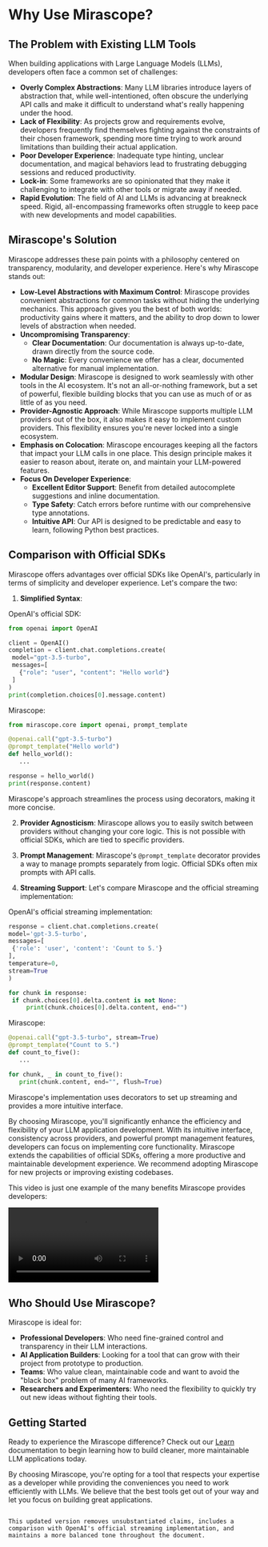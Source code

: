 # Why Use Mirascope?

## The Problem with Existing LLM Tools

When building applications with Large Language Models (LLMs), developers often face a common set of challenges:

- **Overly Complex Abstractions**: Many LLM libraries introduce layers of abstraction that, while well-intentioned, often obscure the underlying API calls and make it difficult to understand what's really happening under the hood.
- **Lack of Flexibility**: As projects grow and requirements evolve, developers frequently find themselves fighting against the constraints of their chosen framework, spending more time trying to work around limitations than building their actual application.
- **Poor Developer Experience**: Inadequate type hinting, unclear documentation, and magical behaviors lead to frustrating debugging sessions and reduced productivity.
- **Lock-in**: Some frameworks are so opinionated that they make it challenging to integrate with other tools or migrate away if needed.
- **Rapid Evolution**: The field of AI and LLMs is advancing at breakneck speed. Rigid, all-encompassing frameworks often struggle to keep pace with new developments and model capabilities.

## Mirascope's Solution

Mirascope addresses these pain points with a philosophy centered on transparency, modularity, and developer experience. Here's why Mirascope stands out:

- **Low-Level Abstractions with Maximum Control**: Mirascope provides convenient abstractions for common tasks without hiding the underlying mechanics. This approach gives you the best of both worlds: productivity gains where it matters, and the ability to drop down to lower levels of abstraction when needed.
- **Uncompromising Transparency**:
    - **Clear Documentation**: Our documentation is always up-to-date, drawn directly from the source code.
    - **No Magic**: Every convenience we offer has a clear, documented alternative for manual implementation.
- **Modular Design**: Mirascope is designed to work seamlessly with other tools in the AI ecosystem. It's not an all-or-nothing framework, but a set of powerful, flexible building blocks that you can use as much of or as little of as you need.
- **Provider-Agnostic Approach**: While Mirascope supports multiple LLM providers out of the box, it also makes it easy to implement custom providers. This flexibility ensures you're never locked into a single ecosystem.
- **Emphasis on Colocation**: Mirascope encourages keeping all the factors that impact your LLM calls in one place. This design principle makes it easier to reason about, iterate on, and maintain your LLM-powered features.
- **Focus On Developer Experience**:
    - **Excellent Editor Support**: Benefit from detailed autocomplete suggestions and inline documentation.
    - **Type Safety**: Catch errors before runtime with our comprehensive type annotations.
    - **Intuitive API**: Our API is designed to be predictable and easy to learn, following Python best practices.

## Comparison with Official SDKs

Mirascope offers advantages over official SDKs like OpenAI's, particularly in terms of simplicity and developer experience. Let's compare the two:

1. **Simplified Syntax**: 
   
OpenAI's official SDK:
```python
from openai import OpenAI

client = OpenAI()
completion = client.chat.completions.create(
 model="gpt-3.5-turbo",
 messages=[
   {"role": "user", "content": "Hello world"}
 ]
)
print(completion.choices[0].message.content)
```

Mirascope:
```python
from mirascope.core import openai, prompt_template

@openai.call("gpt-3.5-turbo")
@prompt_template("Hello world")
def hello_world():
   ...

response = hello_world()
print(response.content)
```

   Mirascope's approach streamlines the process using decorators, making it more concise.

2. **Provider Agnosticism**: Mirascope allows you to easily switch between providers without changing your core logic. This is not possible with official SDKs, which are tied to specific providers.

3. **Prompt Management**: Mirascope's `@prompt_template` decorator provides a way to manage prompts separately from logic. Official SDKs often mix prompts with API calls.

4. **Streaming Support**: Let's compare Mirascope and the official streaming implementation:

OpenAI's official streaming implementation:
```python
response = client.chat.completions.create(
model='gpt-3.5-turbo',
messages=[
 {'role': 'user', 'content': 'Count to 5.'}
],
temperature=0,
stream=True
)

for chunk in response:
 if chunk.choices[0].delta.content is not None:
     print(chunk.choices[0].delta.content, end="")
```

Mirascope:
```python
@openai.call("gpt-3.5-turbo", stream=True)
@prompt_template("Count to 5.")
def count_to_five():
   ...

for chunk, _ in count_to_five():
   print(chunk.content, end="", flush=True)
```

Mirascope's implementation uses decorators to set up streaming and provides a more intuitive interface.

By choosing Mirascope, you'll significantly enhance the efficiency and flexibility of your LLM application development. With its intuitive interface, consistency across providers, and powerful prompt management features, developers can focus on implementing core functionality. Mirascope extends the capabilities of official SDKs, offering a more productive and maintainable development experience. We recommend adopting Mirascope for new projects or improving existing codebases.

This video is just one example of the many benefits Mirascope provides developers:

<video src="https://github.com/user-attachments/assets/174acc23-a026-4754-afd3-c4ca570a9dde" controls="controls" style="max-width: 730px;"></video>

## Who Should Use Mirascope?

Mirascope is ideal for:

- **Professional Developers**: Who need fine-grained control and transparency in their LLM interactions.
- **AI Application Builders**: Looking for a tool that can grow with their project from prototype to production.
- **Teams**: Who value clean, maintainable code and want to avoid the "black box" problem of many AI frameworks.
- **Researchers and Experimenters**: Who need the flexibility to quickly try out new ideas without fighting their tools.

## Getting Started

Ready to experience the Mirascope difference? Check out our [Learn](./learn/index.md) documentation to begin learning how to build cleaner, more maintainable LLM applications today.

By choosing Mirascope, you're opting for a tool that respects your expertise as a developer while providing the conveniences you need to work efficiently with LLMs. We believe that the best tools get out of your way and let you focus on building great applications.
```

This updated version removes unsubstantiated claims, includes a comparison with OpenAI's official streaming implementation, and maintains a more balanced tone throughout the document.